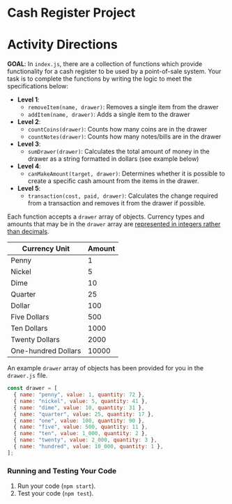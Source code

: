 # Cash Register Project

# Activity Directions

**GOAL**: In `index.js`, there are a collection of functions which provide functionality for a cash register to be used by a point-of-sale system. Your task is to complete the functions by writing the logic to meet the specifications below:

- **Level 1**:
  - `removeItem(name, drawer)`: Removes a single item from the drawer
  - `addItem(name, drawer)`: Adds a single item to the drawer
- **Level 2**:
  - `countCoins(drawer)`: Counts how many coins are in the drawer
  - `countNotes(drawer)`: Counts how many notes/bills are in the drawer
- **Level 3**:
  - `sumDrawer(drawer)`: Calculates the total amount of money in the drawer as a string formatted in dollars (see example below)
- **Level 4**:
  - `canMakeAmount(target, drawer)`: Determines whether it is possible to create a specific cash amount from the items in the drawer.
- **Level 5**:
  - `transaction(cost, paid, drawer)`: Calculates the change required from a transaction and removes it from the drawer if possible.

Each function accepts a `drawer` array of objects. Currency types and amounts that may be in the `drawer` array are [represented in integers rather than decimals](https://blog.agentrisk.com/you-better-work-in-cents-not-dollars-2edb52cdf308).

| Currency Unit       | Amount |
| ------------------- | ------ |
| Penny               | 1      |
| Nickel              | 5      |
| Dime                | 10     |
| Quarter             | 25     |
| Dollar              | 100    |
| Five Dollars        | 500    |
| Ten Dollars         | 1000   |
| Twenty Dollars      | 2000   |
| One-hundred Dollars | 10000  |

An example `drawer` array of objects has been provided for you in the `drawer.js` file.

```javascript
const drawer = [
  { name: "penny", value: 1, quantity: 72 },
  { name: "nickel", value: 5, quantity: 41 },
  { name: "dime", value: 10, quantity: 31 },
  { name: "quarter", value: 25, quantity: 17 },
  { name: "one", value: 100, quantity: 90 },
  { name: "five", value: 500, quantity: 11 },
  { name: "ten", value: 1_000, quantity: 2 },
  { name: "twenty", value: 2_000, quantity: 3 },
  { name: "hundred", value: 10_000, quantity: 1 },
];
```

### Running and Testing Your Code

1. Run your code (`npm start`).
2. Test your code (`npm test`).
